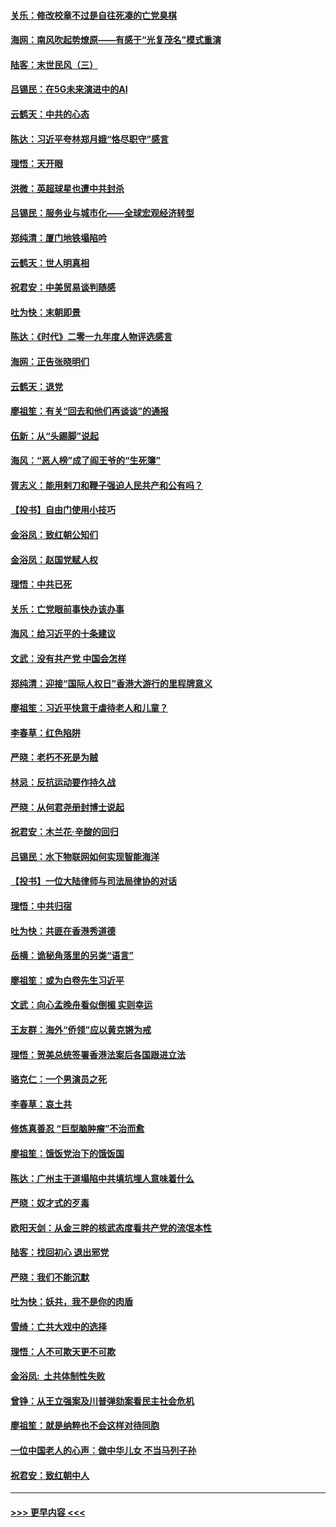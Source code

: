 #### [关乐：修改校章不过是自往死凑的亡党臭棋](../pages/nsc993/n11735097.md?t=12211033) 
#### [海网：南风吹起势燎原——有感于“光复茂名”模式重演](../pages/nsc993/n11732308.md?t=12211033) 
#### [陆客：末世民风（三）](../pages/nsc993/n11732211.md?t=12211033) 
#### [吕锡民：在5G未来演进中的AI](../pages/nsc993/n11730010.md?t=12211033) 
#### [云鹤天：中共的心态](../pages/nsc993/n11729906.md?t=12211033) 
#### [陈达：习近平夸林郑月娥“恪尽职守”感言](../pages/nsc993/n11729881.md?t=12211033) 
#### [理悟：天开眼](../pages/nsc993/n11729699.md?t=12211033) 
#### [洪微：英超球星也遭中共封杀](../pages/nsc993/n11727243.md?t=12211033) 
#### [吕锡民：服务业与城市化——全球宏观经济转型](../pages/nsc993/n11725845.md?t=12211033) 
#### [郑纯清：厦门地铁塌陷吟](../pages/nsc993/n11725813.md?t=12211033) 
#### [云鹤天：世人明真相](../pages/nsc993/n11725621.md?t=12211033) 
#### [祝君安：中美贸易谈判随感](../pages/nsc993/n11725609.md?t=12211033) 
#### [吐为快：末朝即景](../pages/nsc993/n11723365.md?t=12211033) 
#### [陈达：《时代》二零一九年度人物评选感言](../pages/nsc993/n11723337.md?t=12211033) 
#### [海网：正告张晓明们](../pages/nsc993/n11723228.md?t=12211033) 
#### [云鹤天：退党](../pages/nsc993/n11723056.md?t=12211033) 
#### [廖祖笙：有关“回去和他们再谈谈”的通报](../pages/nsc993/n11722442.md?t=12211033) 
#### [伍新：从“头踢脚”说起](../pages/nsc993/n11722429.md?t=12211033) 
#### [海风：“恶人榜”成了阎王爷的“生死簿”](../pages/nsc993/n11722272.md?t=12211033) 
#### [胥志义：能用剌刀和鞭子强迫人民共产和公有吗？](../pages/nsc993/n11720569.md?t=12211033) 
#### [【投书】自由门使用小技巧](../pages/nsc993/n11720180.md?t=12211033) 
#### [金浴凤：致红朝公知们](../pages/nsc993/n11720563.md?t=12211033) 
#### [金浴凤：赵国党赋人权](../pages/nsc993/n11720533.md?t=12211033) 
#### [理悟：中共已死](../pages/nsc993/n11720233.md?t=12211033) 
#### [关乐：亡党眼前事快办该办事](../pages/nsc993/n11719160.md?t=12211033) 
#### [海风：给习近平的十条建议](../pages/nsc993/n11717616.md?t=12211033) 
#### [文武：没有共产党 中国会怎样](../pages/nsc993/n11717584.md?t=12211033) 
#### [郑纯清：迎接“国际人权日”香港大游行的里程牌意义](../pages/nsc993/n11717417.md?t=12211033) 
#### [廖祖笙：习近平快意于虐待老人和儿童？](../pages/nsc993/n11715313.md?t=12211033) 
#### [李春草：红色陷阱](../pages/nsc993/n11715029.md?t=12211033) 
#### [严晓：老朽不死是为贼](../pages/nsc993/n11712910.md?t=12211033) 
#### [林忌：反抗运动要作持久战](../pages/nsc993/n11712623.md?t=12211033) 
#### [严晓：从何君尧册封博士说起](../pages/nsc993/n11712465.md?t=12211033) 
#### [祝君安：木兰花·辛酸的回归](../pages/nsc993/n11712381.md?t=12211033) 
#### [吕锡民：水下物联网如何实现智能海洋](../pages/nsc993/n11711158.md?t=12211033) 
#### [【投书】一位大陆律师与司法局律协的对话](../pages/nsc993/n11709675.md?t=12211033) 
#### [理悟：中共归宿](../pages/nsc993/n11710059.md?t=12211033) 
#### [吐为快：共匪在香港秀道德](../pages/nsc993/n11709979.md?t=12211033) 
#### [岳横：诡秘角落里的另类“语言”](../pages/nsc993/n11709792.md?t=12211033) 
#### [廖祖笙：或为白卷先生习近平](../pages/nsc993/n11708330.md?t=12211033) 
#### [文武：向心孟晚舟看似倒楣 实则幸运](../pages/nsc993/n11708236.md?t=12211033) 
#### [王友群：海外“侨领”应以黄克锵为戒](../pages/nsc993/n11706176.md?t=12211033) 
#### [理悟：贺美总统签署香港法案后各国跟进立法](../pages/nsc993/n11706853.md?t=12211033) 
#### [骆克仁：一个男演员之死](../pages/nsc993/n11706677.md?t=12211033) 
#### [李春草：哀土共](../pages/nsc993/n11706255.md?t=12211033) 
#### [修炼真善忍 “巨型脑肿瘤”不治而愈](../pages/nsc993/n11705340.md?t=12211033) 
#### [廖祖笙：饿饭党治下的饿饭国](../pages/nsc993/n11705085.md?t=12211033) 
#### [陈达：广州主干道塌陷中共填坑埋人意味着什么](../pages/nsc993/n11705046.md?t=12211033) 
#### [严晓：奴才式的歹毒](../pages/nsc993/n11704826.md?t=12211033) 
#### [欧阳天剑：从金三胖的核武态度看共产党的流氓本性](../pages/nsc993/n11702238.md?t=12211033) 
#### [陆客：找回初心 退出邪党](../pages/nsc993/n11702213.md?t=12211033) 
#### [严晓：我们不能沉默](../pages/nsc993/n11702110.md?t=12211033) 
#### [吐为快：妖共，我不是你的肉盾](../pages/nsc993/n11701366.md?t=12211033) 
#### [雪绮：亡共大戏中的选择](../pages/nsc993/n11699922.md?t=12211033) 
#### [理悟：人不可欺天更不可欺](../pages/nsc993/n11699657.md?t=12211033) 
#### [金浴凤:  土共体制性失败](../pages/nsc993/n11699361.md?t=12211033) 
#### [曾铮：从王立强案及川普弹劾案看民主社会危机](../pages/nsc993/n11699318.md?t=12211033) 
#### [廖祖笙：就是纳粹也不会这样对待同胞](../pages/nsc993/n11697658.md?t=12211033) 
#### [一位中国老人的心声：做中华儿女 不当马列子孙](../pages/nsc993/n11697525.md?t=12211033) 
#### [祝君安：致红朝中人](../pages/nsc993/n11697518.md?t=12211033) 

----
#### [ >>> 更早内容 <<< ](../indexes/nsc993-earlier.md)
